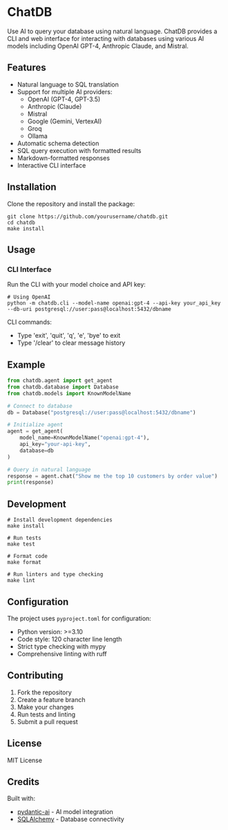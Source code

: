 # ChatDB

Use AI to query your database using natural language. ChatDB provides a CLI and web interface for interacting with databases using various AI models including OpenAI GPT-4, Anthropic Claude, and Mistral.

## Features

- Natural language to SQL translation
- Support for multiple AI providers:
  - OpenAI (GPT-4, GPT-3.5)
  - Anthropic (Claude)
  - Mistral
  - Google (Gemini, VertexAI)
  - Groq
  - Ollama
- Automatic schema detection
- SQL query execution with formatted results
- Markdown-formatted responses
- Interactive CLI interface

## Installation

Clone the repository and install the package:

```
git clone https://github.com/yourusername/chatdb.git
cd chatdb
make install
```

## Usage

### CLI Interface

Run the CLI with your model choice and API key:

```
# Using OpenAI
python -m chatdb.cli --model-name openai:gpt-4 --api-key your_api_key --db-uri postgresql://user:pass@localhost:5432/dbname

```

CLI commands:
- Type 'exit', 'quit', 'q', 'e', 'bye' to exit
- Type '/clear' to clear message history


## Example

```python
from chatdb.agent import get_agent
from chatdb.database import Database
from chatdb.models import KnownModelName

# Connect to database
db = Database("postgresql://user:pass@localhost:5432/dbname")

# Initialize agent
agent = get_agent(
    model_name=KnownModelName("openai:gpt-4"),
    api_key="your-api-key",
    database=db
)

# Query in natural language
response = agent.chat("Show me the top 10 customers by order value")
print(response)
```

## Development

```
# Install development dependencies
make install

# Run tests
make test

# Format code
make format

# Run linters and type checking
make lint
```

## Configuration

The project uses `pyproject.toml` for configuration:
- Python version: >=3.10
- Code style: 120 character line length
- Strict type checking with mypy
- Comprehensive linting with ruff

## Contributing

1. Fork the repository
2. Create a feature branch
3. Make your changes
4. Run tests and linting
5. Submit a pull request

## License

MIT License

## Credits

Built with:
- [pydantic-ai](https://github.com/jxnl/pydantic-ai) - AI model integration
- [SQLAlchemy](https://www.sqlalchemy.org/) - Database connectivity

